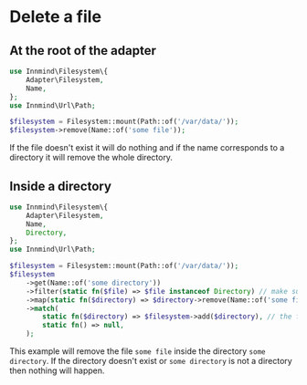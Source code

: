 # Delete a file

## At the root of the adapter

```php
use Innmind\Filesystem\{
    Adapter\Filesystem,
    Name,
};
use Innmind\Url\Path;

$filesystem = Filesystem::mount(Path::of('/var/data/'));
$filesystem->remove(Name::of('some file'));
```

If the file doesn't exist it will do nothing and if the name corresponds to a directory it will remove the whole directory.

## Inside a directory

```php
use Innmind\Filesystem\{
    Adapter\Filesystem,
    Name,
    Directory,
};
use Innmind\Url\Path;

$filesystem = Filesystem::mount(Path::of('/var/data/'));
$filesystem
    ->get(Name::of('some directory'))
    ->filter(static fn($file) => $file instanceof Directory) // make sure we are dealing with a directory
    ->map(static fn($directory) => $directory->remove(Name::of('some file')))
    ->match(
        static fn($directory) => $filesystem->add($directory), // the file will be removed here only
        static fn() => null,
    );
```

This example will remove the file `some file` inside the directory `some directory`. If the directory doesn't exist or `some directory` is not a directory then nothing will happen.

